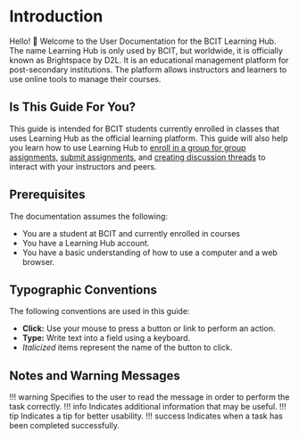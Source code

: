 # Introduction

Hello! 👋 Welcome to the User Documentation for the BCIT Learning Hub. The name Learning Hub is only used by BCIT, but worldwide, it is officially known as Brightspace by D2L. It is an educational management platform for post-secondary institutions. The platform allows instructors and learners to use online tools to manage their courses.

## Is This Guide For You?

This guide is intended for BCIT students currently enrolled in classes that uses Learning Hub as the official learning platform. This guide will also help you learn how to use Learning Hub to [enroll in a group for group assignments](task1.md), [submit assignments](task2.md), and [creating discussion threads](task3.md) to interact with your instructors and peers.

## Prerequisites

The documentation assumes the following:

- You are a student at BCIT and currently enrolled in courses
- You have a Learning Hub account.
- You have a basic understanding of how to use a computer and a web browser.

## Typographic Conventions

The following conventions are used in this guide:

- **Click:** Use your mouse to press a button or link to perform an action.
- **Type:** Write text into a field using a keyboard.
- _Italicized_ items represent the name of the button to click.

## Notes and Warning Messages

!!! warning
Specifies to the user to read the message in order to perform the task correctly.
!!! info
Indicates additional information that may be useful.
!!! tip
Indicates a tip for better usability.
!!! success
Indicates when a task has been completed successfully.
